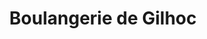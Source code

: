 ---
title: "Boulangerie de Gilhoc"
url: /gilhoc-sur-ormeze/boulangerie-de-gilhoc/
shop: boulangerie
---